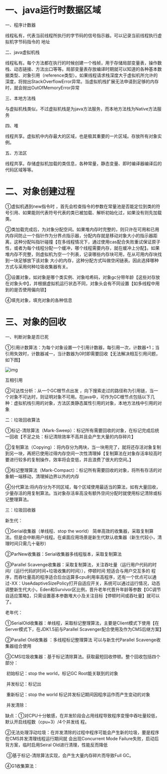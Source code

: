 # **一、java运行时数据区域**

一、程序计数器

  线程私有，代表当前线程所执行的字节码的信号指示器。可以记录当前线程执行虚拟机字节码指令的 地址

二、java虚拟机栈

  线程私有。每个方法都在执行的时候创建一个栈帧，用于存储局部变量表，操作数栈、动态链接、方法出口等等。局部变量表存放编译时期就可以知道的各种基本数据类型、对象引用（reference类型）。如果线程请求栈深度大于虚拟机所允许的深度，将抛出StackOverflowError异常。当虚拟机栈扩展无法申请到足够的内存时，就会抛出OutOfMemoryError异常

三、本地方法栈

与虚拟机栈类似，不过虚拟机栈是为java方法服务，而本地方法栈为Native方法服务

四、堆

线程共享。虚拟机中内存最大的区域，也是极其重要的一片区域。存放所有对象实例。

五、方法区

线程共享。存储虚拟机加载的类信息，各种常量，静态变量、即时编译器编译后的代码区域等等。

# 二、对象创建过程

①虚拟机遇到new指令时 ，首先会检查指令的参数在常量池是否能定位到类的符号引用、如果能则代表符号代表的类已被加载、解析初始化过，如果没有则先加载类。

②类加载完成后，为对象分配空间。如果堆内存时完整的，则只许在可用和已用内存间防止一个指针作为分界点指示器，分配内存就是移动对象大小的指示器距离，这种分配叫指针碰撞【在多线程情况下，通过使用cas配合失败重试保证原子性，或者为每个线程分配一个缓冲，哪个线程需要内存，就在缓冲上分配】。如果堆内存不完整，则虚拟机为空一个列表，记录哪些内存块可用，在从可用内存块找到一块足够放下该对象 大小的内存，这种分配方式叫做空闲链表。因此选择哪种方式与采用何种垃圾收集器有关。

③设置对象，如对象是哪个类实例、对象哈希码，对象gc分带年龄【这些对存放在对象头中】，并根据虚拟机运行状态不同，对象头会有不同设置【如多线程中用到的是否使用偏向锁】

④填充对象，填充对象的各种信息

# 三、对象的回收

一、判断对象是否已死

①引用计数算法：为每个对象设置一个引用计数器，每引用一次，计数器+1；当引用失效时，计数器减一，当计数器为0时即需要回收【无法解决相互引用问题，如下图】



![img](https:////upload-images.jianshu.io/upload_images/10981488-392eb6507285d9ff.png?imageMogr2/auto-orient/strip|imageView2/2/w/454/format/webp)

互相引用

②可达性分析：从一个GC根节点出发 ，向下搜索走过的路径称为引用链，当一个对象不可达时，则证明对象不可用。在java中，可作为GC根节点包括以下几种：虚拟机栈引用的对象，方法区类静态属性引用的对象，本地方法栈中引用的对象

二：垃圾回收算法

①标记-清除算法（Mark-Sweep）：标记所有需要回收的对象，在标记完成后统一回收【不足之处：标记清除效率不高并且会产生大量的内存碎片】

②复制算法（Copying）：将内存分为两块，当一块用完了，就将还存活对象复制到另一块，再把已使用过得内存空间一次性清理掉【复制算法在对象存活率较高时要进行较多的复制操作，效率将会变低，并且浪费了很大的空间。】

③标记整理算法（Mark-Compact）：标记所有需要回收的对象，将所有存活的对象朝一端移动，清理掉边界以外的内存

④分代算法:将内存分为不同区域，每个区域使用最适当的算法，如有大量回收，少量存活的用复制算法。当对象存活率高没有额外空间分配时就使用标记清除或标记整理算法。

三：垃圾回收器

新生代：

①Serial收集器（单线程、stop the world） 简单高效的收集器，采取复制算法。但是会中断用户线程。在桌面应用场景是新生代默认收集器（新生代较小，清理时间只需几十毫秒）

②ParNew收集器：Serial收集器多线程版本，采取复制算法

③Parallel Scavenge收集器：采取复制算法，关注吞吐量（运行用户代码的时间/（运行代码的时间+垃圾收集的时间）），停顿时间 短适合与用户交互多的 程序，而吞吐量高的程序适合后台运算多cpu利用率高程序，还有一个优点可以通过-XX：UseAdaptiveSizePolicy打开自适应开关，系统可以通过运行情况，动态调整新生代大小，Eden和Survivor区比例，晋升老年代晋升年龄等参数【GC调节自适应策略】，只需设置基本参数堆大小及关注目标【停顿时间或吞吐量】就可以了。

老年代：

①SerialOld收集器：单线程，采取标记整理算法，主要是Client模式下使用【在Server模式下，在JDK1.5前与Parallel Scavenger配合使用及作为CMS后继方案】

②Parallel Old收集器 ：多线程标记整理算法 可以与新生代Parallel Scavenge收集器组合使用

③CMS垃圾收集器：基于标记清除算法。获取最短回收停顿。整个回收包括四个部分：

​       初始标记：stop the world，标记GC Root能关联到的对象

​        并发标记：标记出

​       重新标记：stop the world 标记并发标记期间因程序运作而产生变动的对象

​        并发清除：

  缺点：①对CPU十分敏感，在并发阶段会占用线程导致程序变慢中吞吐量较低，默认开启线程数（cpu+3）/4个并发线          程。 

​       ②无法处理浮动垃圾：在并发清除的过程中程序可能会产生新的垃圾，要是程序在CMS并发清理线程运行期间就          会出现Concurrent Mode Failure失败，启动后背方案，临时启用Seiral Old进行清理，性能反而降低

​       ③基于标记-清除算法实现，会产生大量内存碎片而导致Full GC。

④G1收集算法：